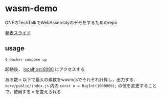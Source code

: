 # wasm-demo
ONEのTechTalkでWebAssemblyのデモをするためのrepo

[発表スライド](https://docs.google.com/presentation/d/1LLEcjy1D2jK07zNMzSMbFSoIG9PyOzUFqBjaWz0xUuM/edit?usp=sharing)

## usage
```
$ docker compose up
```

起動後， [localhost:8080]() にアクセスする

ある数 `n` 以下で最大の素数をwasm/jsでそれぞれ計算し，出力する．`serv/public/index.js` 内の `const n = BigInt(1000000);` の値を変更することで，使用する `n` を変えられる